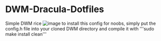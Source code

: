 # DWM-Dracula-Dotfiles
Simple DWM rice
![image](https://user-images.githubusercontent.com/65056928/117819579-acfae000-b237-11eb-949e-c473a2265485.png)
to install this config for noobs, simply put the config.h file into your cloned DWM directory and compile it with '''sudo make install clean'''
